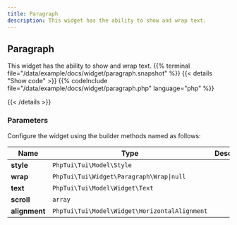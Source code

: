 ```yaml
---
title: Paragraph
description: This widget has the ability to show and wrap text.
---
```

## Paragraph

This widget has the ability to show and wrap text.
{{% terminal file="/data/example/docs/widget/paragraph.snapshot" %}}
{{< details "Show code"  >}}
{{% codeInclude file="/data/example/docs/widget/paragraph.php" language="php" %}}

{{< /details >}}
### Parameters

Configure the widget using the builder methods named as follows:

| Name | Type | Description |
| --- | --- | --- |
| **style** | `PhpTui\Tui\Model\Style` |  |
| **wrap** | `PhpTui\Tui\Widget\Paragraph\Wrap\|null` |  |
| **text** | `PhpTui\Tui\Model\Widget\Text` |  |
| **scroll** | `array` |  |
| **alignment** | `PhpTui\Tui\Model\Widget\HorizontalAlignment` |  |